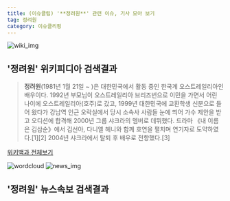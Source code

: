```yaml
---
title: (이슈클립) '**정려원**' 관련 이슈, 기사 모아 보기
tag: 정려원
category: 이슈클리핑
---
```

![wiki_img](https://user-images.githubusercontent.com/42597476/44503234-41136a80-a6d0-11e8-9071-6fc6418eafe4.png)
## **'**정려원**'** 위키피디아 검색결과
>**정려원**(1981년 1월 21일 ~ )은 대한민국에서 활동 중인 한국계 오스트레일리아인 배우이다. 1992년 부모님이 오스트레일리아 브리즈번으로 이민을 가면서 어린 나이에 오스트레일리아(호주)로 갔고, 1999년 대한민국에 교환학생 신분으로 들어 왔다가 강남역 인근 오락실에서 당시 소속사 사람들 눈에 띄어 가수 제안을 받고 오디션에 합격해 2000년 그룹 샤크라의 멤버로 데뷔했다. 드라마 《내 이름은 김삼순》에서 김선아, 다니엘 헤니와 함께 호연을 펼치며 연기자로 도약하였다.[1][2] 2004년 샤크라에서 탈퇴 후 배우로 전향했다.[3]

<a href="https://ko.wikipedia.org/wiki/정려원" target="_blank">위키백과 전체보기</a>

![wordcloud](https://s3.ap-northeast-2.amazonaws.com/lyrics101-wordcloud/2018-09-22-1537559343.png)
![news_img](https://user-images.githubusercontent.com/42597476/44507050-1206f400-a6e4-11e8-8d98-7ffbfebb353f.png)
## **'**정려원**'** 뉴스속보 검색결과


